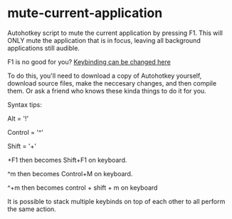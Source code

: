 # mute-current-application
Autohotkey script to mute the current application by pressing F1. This will ONLY mute the application that is in focus, leaving all background applications still audible.

F1 is no good for you? 
[Keybinding can be changed here](AHK/mute_current_application.ahk#L4) 

To do this, you'll need to download a copy of Autohotkey yourself, download source files, make the neccesary changes, and then compile them. Or ask a friend who knows these kinda things to do it for you.

Syntax tips:

Alt = '!'

Control = '^'

Shift = '+'

+F1   then becomes Shift+F1 on keyboard.

^m    then becomes Control+M on keyboard.

^+m 	then becomes control + shift + m on keyboard


It is possible to stack multiple keybinds on top of each other to all perform the same action.
